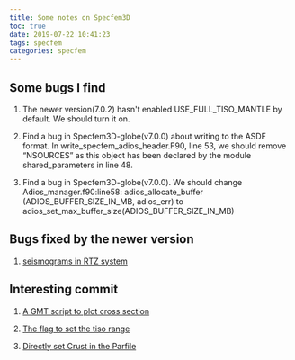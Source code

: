 ```yaml
---
title: Some notes on Specfem3D
toc: true
date: 2019-07-22 10:41:23
tags: specfem
categories: specfem
---
```


## Some bugs I find

1. The newer version(7.0.2) hasn't enabled USE_FULL_TISO_MANTLE by default. We should turn it on.

2. Find a bug in Specfem3D-globe(v7.0.0) about writing to the ASDF format. In write_specfem_adios_header.F90, line 53, we should remove “NSOURCES” as this object has been declared by the module shared_parameters in line 48.

3. Find a bug in Specfem3D-globe(v7.0.0). We should change Adios_manager.f90:line58: adios_allocate_buffer (ADIOS_BUFFER_SIZE_IN_MB, adios_err) to adios_set_max_buffer_size(ADIOS_BUFFER_SIZE_IN_MB)

## Bugs fixed by the newer version

1. [seismograms in RTZ system](https://github.com/geodynamics/specfem3d_globe/issues/424)

## Interesting commit

1. [A GMT script to plot cross section](https://github.com/geodynamics/specfem3d_globe/commit/3f0596bfb1a643b1a78b3bb999a91720922b5d00)

2. [The flag to set the tiso range](https://github.com/geodynamics/specfem3d_globe/commit/f0ccd5d880c6ea7a0a86dd20899769309b9148c4)

3. [Directly set Crust in the Parfile](https://github.com/geodynamics/specfem3d_globe/commit/1bdd5b6e7d7a3be59a95afe898c58804868b99bf)

